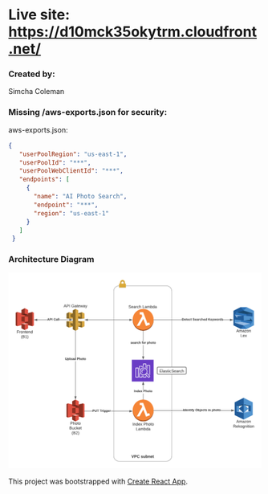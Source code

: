 # Live site: https://d10mck35okytrm.cloudfront.net/

### Created by:
Simcha Coleman

### Missing /aws-exports.json for security:
aws-exports.json:

```json
{
   "userPoolRegion": "us-east-1",
   "userPoolId": "***",
   "userPoolWebClientId": "***",
   "endpoints": [
     {
       "name": "AI Photo Search",
       "endpoint": "***",
       "region": "us-east-1"
     }
   ]
 }

```

### Architecture Diagram
![alt text](https://github.com/scratchingmycranium/AI_Album/blob/master/AiPhotoAlbumFlow-1.png "Logo Title Text 1")

This project was bootstrapped with [Create React App](https://github.com/facebook/create-react-app).
